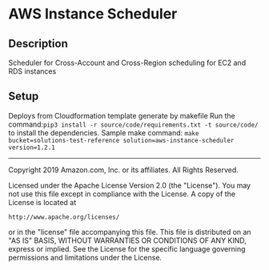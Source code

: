 # AWS Instance Scheduler

## Description

Scheduler for Cross-Account and Cross-Region scheduling for EC2 and RDS instances

## Setup

Deploys from Cloudformation template generate by makefile
Run the command:`pip3 install -r source/code/requirements.txt -t source/code/` to install the dependencies.
Sample make command: `make bucket=solutions-test-reference solution=aws-instance-scheduler version=1.2.1`


***

Copyright 2019 Amazon.com, Inc. or its affiliates. All Rights Reserved.

Licensed under the Apache License Version 2.0 (the "License"). You may not use this file except in compliance with the License. A copy of the License is located at

    http://www.apache.org/licenses/

or in the "license" file accompanying this file. This file is distributed on an "AS IS" BASIS, WITHOUT WARRANTIES OR CONDITIONS OF ANY KIND, express or implied. See the License for the specific language governing permissions and limitations under the License.
